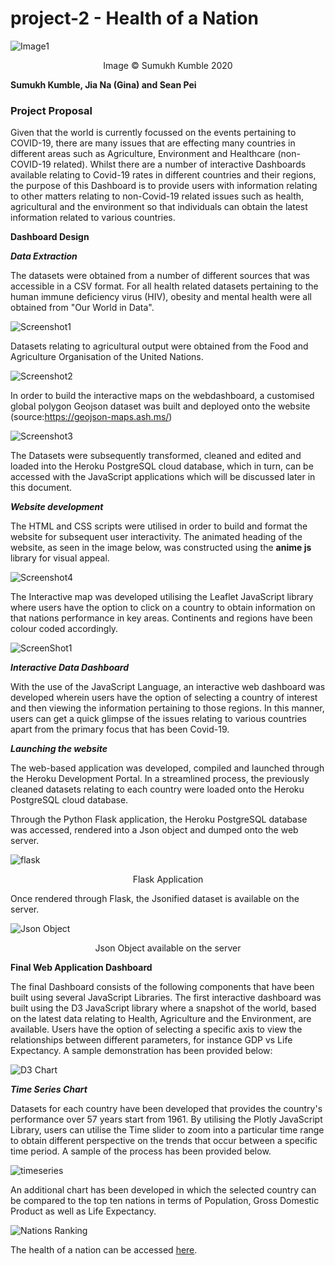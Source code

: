 # project-2 - Health of a Nation

![Image1](https://raw.githubusercontent.com/skumble27/project-2/main/images/nationshealth.jpg)

<div align="center">Image © Sumukh Kumble 2020</div>



**Sumukh Kumble, Jia Na (Gina) and Sean Pei**

### Project Proposal

Given that the world is currently focussed on the events pertaining to COVID-19, there are many issues that are effecting many countries in different areas such as Agriculture, Environment and Healthcare (non-COVID-19 related). Whilst there are a number of interactive Dashboards available relating to Covid-19 rates in different countries and their regions, the purpose of this Dashboard is to provide users with information relating to other matters relating to non-Covid-19 related issues such as health, agricultural and the environment so that individuals can obtain the latest information related to various countries.  

**Dashboard Design**

***Data Extraction***

The datasets were obtained from a number of different sources that was accessible in a CSV format. For all health related datasets pertaining to the human immune deficiency virus (HIV), obesity and mental health were all obtained from "Our World in Data". 

![Screenshot1](https://raw.githubusercontent.com/skumble27/project-2/main/images/Screenshot5.gif)

Datasets relating to agricultural output were obtained from the Food and Agriculture Organisation of the United Nations. 

![Screenshot2](https://raw.githubusercontent.com/skumble27/project-2/main/images/Screenshot6.gif)

In order to build the interactive maps on the webdashboard, a customised global polygon Geojson dataset was built and deployed onto the website (source:https://geojson-maps.ash.ms/)

![Screenshot3](https://raw.githubusercontent.com/skumble27/project-2/main/images/Screenshot9.gif)

The Datasets were subsequently transformed, cleaned and edited and loaded into the Heroku PostgreSQL cloud database, which in turn, can be accessed with the JavaScript applications which will be discussed later in this document. 

***Website development***

The HTML and CSS scripts were utilised in order to build and format the website for subsequent user interactivity. The animated heading of the website, as seen in the image below, was constructed using the **anime js** library for visual appeal. 

![Screenshot4](https://raw.githubusercontent.com/skumble27/project-2/main/images/Screenshot4.gif)

The Interactive map was developed utilising the Leaflet JavaScript library where users have the option to click on a country to obtain information on that nations performance in key areas. Continents and regions have been colour coded accordingly.

![ScreenShot1](https://raw.githubusercontent.com/skumble27/project-2/main/images/Screenshot10.gif)

***Interactive Data Dashboard***

With the use of the JavaScript Language, an interactive web dashboard was developed wherein users have the option of selecting a country of interest and then viewing the information pertaining to those regions. In this manner, users can get a quick glimpse of the issues relating to various countries apart from the primary focus that has been Covid-19. 

***Launching the website***

The web-based application was developed, compiled and launched through the Heroku Development Portal. In a streamlined process, the previously cleaned datasets relating to each country were loaded onto the Heroku PostgreSQL cloud database.

Through the Python Flask application, the Heroku PostgreSQL database was accessed, rendered into a Json object and dumped onto the web server. 

![flask](https://raw.githubusercontent.com/skumble27/project-2/main/images/flaskapp.png)

<div align="center">Flask Application</div>

Once rendered through Flask, the Jsonified dataset is available on the server.

![Json Object](https://raw.githubusercontent.com/skumble27/project-2/main/images/jsonobject.png)

<div align="center">Json Object available on the server</div>

**Final Web Application Dashboard**

The final Dashboard consists of the following components that have been built using several JavaScript Libraries. The first interactive dashboard was built using the D3 JavaScript library where a snapshot of the world, based on the latest data relating to Health, Agriculture and the Environment, are available. Users have the option of selecting a specific axis to view the relationships between different parameters, for instance GDP vs Life Expectancy. A sample demonstration has been provided below:

![D3 Chart](https://raw.githubusercontent.com/skumble27/project-2/main/images/d3chart.gif)

***Time Series Chart*** 

Datasets for each country have been developed that provides the country's performance over 57 years start from 1961. By utilising the Plotly JavaScript Library, users can utilise the Time slider to zoom into a particular time range to obtain different perspective on the trends that occur between a specific time period. A sample of the process has been provided below.

![timeseries](https://raw.githubusercontent.com/skumble27/project-2/main/images/timeseriesplotly.gif)

An additional chart has been developed in which the selected country can be compared to the top ten nations in terms of Population, Gross Domestic Product as well as Life Expectancy.

![Nations Ranking](https://raw.githubusercontent.com/skumble27/project-2/main/images/nationranking.png) 

The health of a nation can be accessed [here](https://project2worlddatadashboard.herokuapp.com/).

